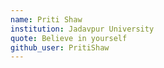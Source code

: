 ```yaml
---
name: Priti Shaw 
institution: Jadavpur University 
quote: Believe in yourself
github_user: PritiShaw
---
```

